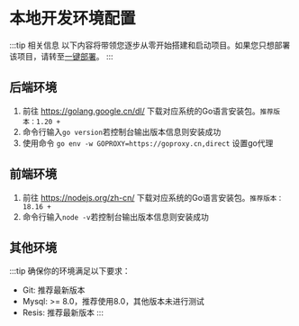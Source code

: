 # 本地开发环境配置

:::tip 相关信息
以下内容将带领您逐步从零开始搭建和启动项目。如果您只想部署该项目，请转至[一键部署](/guide/deploy/docker)。
:::

## 后端环境

1. 前往 https://golang.google.cn/dl/ 下载对应系统的Go语言安装包。`推荐版本：1.20 +`
2. 命令行输入`go version`若控制台输出版本信息则安装成功
3. 使用命令 `go env -w GOPROXY=https://goproxy.cn,direct` 设置go代理


## 前端环境
1. 前往 https://nodejs.org/zh-cn/ 下载对应系统的Go语言安装包。`推荐版本：18.16 +`
2. 命令行输入`node -v`若控制台输出版本信息则安装成功

## 其他环境
:::tip 确保你的环境满足以下要求：
* Git: 推荐最新版本
* Mysql: >= 8.0，推荐使用8.0，其他版本未进行测试
* Resis: 推荐最新版本
:::
